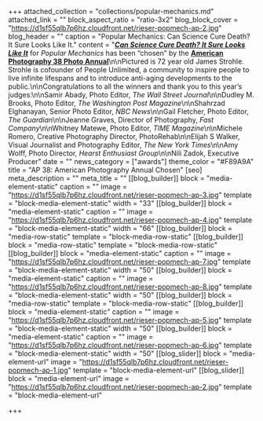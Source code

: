 +++
attached_collection = "collections/popular-mechanics.md"
attached_link = ""
block_aspect_ratio = "ratio-3x2"
blog_block_cover = "https://d1sf55qlb7p6hz.cloudfront.net/rieser-popmech-ap-2.jpg"
blog_header = ""
caption = "Popular Mechanics: Can Science Cure Death? It Sure Looks Like It."
content = "[**_Can Science Cure Death? It Sure Looks Like It_**](https://jesserieser.com/collections/popular-mechanics-longevity) for _Popular Mechanics_ has been “chosen” by the [**American Photography 38 Photo Annual**](https://www.ai-ap.com/slideshow/AP/38/jesse-rieser/)\n\nPictured is 72 year old James Strohle. Strohle is cofounder of People Unlimited, a community to inspire people to live infinite lifespans and to introduce anti-aging developments to the public.\n\nCongratulations to all the winners and thank you to this year’s judges:\n\nSamir Abady, Photo Editor, _The Wall Street Journal_\n\nDudley M. Brooks, Photo Editor, _The Washington Post Magazine_\n\nShahrzad Elghanayan, Senior Photo Editor, _NBC News_\n\nGail Fletcher, Photo Editor, _The Guardian_\n\nJeanne Graves, Director of Photography, _Fast Company_\n\nWhitney Matewe, Photo Editor, _TIME Magazine_\n\nMichele Romero, Creative Photography Director, PhotoRehab\n\nElijah S Walker, Visual Journalist and Photography Editor, _The New York Times_\n\nAmy Wolff, Photo Director, _Hearst Enthusiast Group_\n\nNili Zadok, Executive Producer"
date = ""
news_category = ["awards"]
theme_color = "#F89A9A"
title = "AP 38: American Photography Annual Chosen"
[seo]
meta_description = ""
meta_title = ""
[[blog_builder]]
block = "media-element-static"
caption = ""
image = "https://d1sf55qlb7p6hz.cloudfront.net/rieser-popmech-ap-3.jpg"
template = "block-media-element-static"
width = "33"
[[blog_builder]]
block = "media-element-static"
caption = ""
image = "https://d1sf55qlb7p6hz.cloudfront.net/rieser-popmech-ap-4.jpg"
template = "block-media-element-static"
width = "66"
[[blog_builder]]
block = "media-row-static"
template = "block-media-row-static"
[[blog_builder]]
block = "media-row-static"
template = "block-media-row-static"
[[blog_builder]]
block = "media-element-static"
caption = ""
image = "https://d1sf55qlb7p6hz.cloudfront.net/rieser-popmech-ap-7.jpg"
template = "block-media-element-static"
width = "50"
[[blog_builder]]
block = "media-element-static"
caption = ""
image = "https://d1sf55qlb7p6hz.cloudfront.net/rieser-popmech-ap-8.jpg"
template = "block-media-element-static"
width = "50"
[[blog_builder]]
block = "media-row-static"
template = "block-media-row-static"
[[blog_builder]]
block = "media-element-static"
caption = ""
image = "https://d1sf55qlb7p6hz.cloudfront.net/rieser-popmech-ap-5.jpg"
template = "block-media-element-static"
width = "50"
[[blog_builder]]
block = "media-element-static"
caption = ""
image = "https://d1sf55qlb7p6hz.cloudfront.net/rieser-popmech-ap-6.jpg"
template = "block-media-element-static"
width = "50"
[[blog_slider]]
block = "media-element-url"
image = "https://d1sf55qlb7p6hz.cloudfront.net/rieser-popmech-ap-1.jpg"
template = "block-media-element-url"
[[blog_slider]]
block = "media-element-url"
image = "https://d1sf55qlb7p6hz.cloudfront.net/rieser-popmech-ap-2.jpg"
template = "block-media-element-url"

+++
